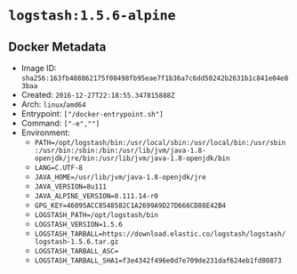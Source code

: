 # `logstash:1.5.6-alpine`

## Docker Metadata

- Image ID: `sha256:163fb408862175f08498fb95eae7f1b36a7c6dd50242b2631b1c841e04e83baa`
- Created: `2016-12-27T22:18:55.347815888Z`
- Arch: `linux`/`amd64`
- Entrypoint: `["/docker-entrypoint.sh"]`
- Command: `["-e",""]`
- Environment:
  - `PATH=/opt/logstash/bin:/usr/local/sbin:/usr/local/bin:/usr/sbin:/usr/bin:/sbin:/bin:/usr/lib/jvm/java-1.8-openjdk/jre/bin:/usr/lib/jvm/java-1.8-openjdk/bin`
  - `LANG=C.UTF-8`
  - `JAVA_HOME=/usr/lib/jvm/java-1.8-openjdk/jre`
  - `JAVA_VERSION=8u111`
  - `JAVA_ALPINE_VERSION=8.111.14-r0`
  - `GPG_KEY=46095ACC8548582C1A2699A9D27D666CD88E42B4`
  - `LOGSTASH_PATH=/opt/logstash/bin`
  - `LOGSTASH_VERSION=1.5.6`
  - `LOGSTASH_TARBALL=https://download.elastic.co/logstash/logstash/logstash-1.5.6.tar.gz`
  - `LOGSTASH_TARBALL_ASC=`
  - `LOGSTASH_TARBALL_SHA1=f3e4342f496e0d7e709de231daf624eb1fd80873`
